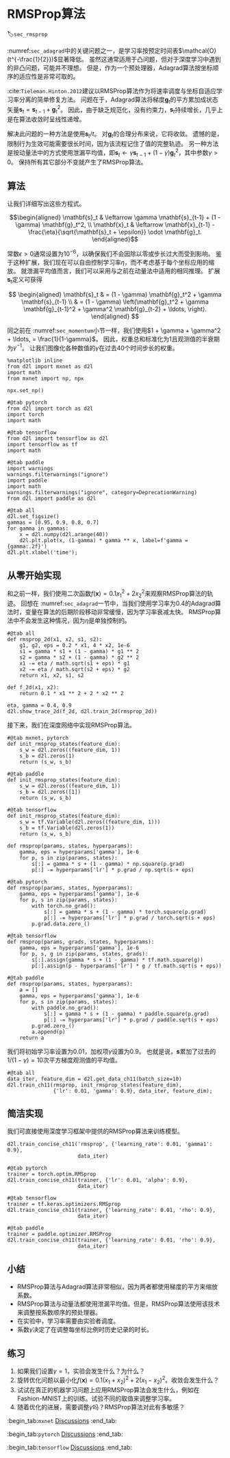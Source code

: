 # RMSProp算法
:label:`sec_rmsprop`

 :numref:`sec_adagrad`中的关键问题之一，是学习率按预定时间表$\mathcal{O}(t^{-\frac{1}{2}})$显著降低。
虽然这通常适用于凸问题，但对于深度学习中遇到的非凸问题，可能并不理想。
但是，作为一个预处理器，Adagrad算法按坐标顺序的适应性是非常可取的。

 :cite:`Tieleman.Hinton.2012`建议以RMSProp算法作为将速率调度与坐标自适应学习率分离的简单修复方法。
问题在于，Adagrad算法将梯度$\mathbf{g}_t$的平方累加成状态矢量$\mathbf{s}_t = \mathbf{s}_{t-1} + \mathbf{g}_t^2$。
因此，由于缺乏规范化，没有约束力，$\mathbf{s}_t$持续增长，几乎上是在算法收敛时呈线性递增。

解决此问题的一种方法是使用$\mathbf{s}_t / t$。
对$\mathbf{g}_t$的合理分布来说，它将收敛。
遗憾的是，限制行为生效可能需要很长时间，因为该流程记住了值的完整轨迹。
另一种方法是按动量法中的方式使用泄漏平均值，即$\mathbf{s}_t \leftarrow \gamma \mathbf{s}_{t-1} + (1-\gamma) \mathbf{g}_t^2$，其中参数$\gamma > 0$。
保持所有其它部分不变就产生了RMSProp算法。

## 算法

让我们详细写出这些方程式。

$$\begin{aligned}
    \mathbf{s}_t & \leftarrow \gamma \mathbf{s}_{t-1} + (1 - \gamma) \mathbf{g}_t^2, \\
    \mathbf{x}_t & \leftarrow \mathbf{x}_{t-1} - \frac{\eta}{\sqrt{\mathbf{s}_t + \epsilon}} \odot \mathbf{g}_t.
\end{aligned}$$

常数$\epsilon > 0$通常设置为$10^{-6}$，以确保我们不会因除以零或步长过大而受到影响。
鉴于这种扩展，我们现在可以自由控制学习率$\eta$，而不考虑基于每个坐标应用的缩放。
就泄漏平均值而言，我们可以采用与之前在动量法中适用的相同推理。
扩展$\mathbf{s}_t$定义可获得

$$
\begin{aligned}
\mathbf{s}_t & = (1 - \gamma) \mathbf{g}_t^2 + \gamma \mathbf{s}_{t-1} \\
& = (1 - \gamma) \left(\mathbf{g}_t^2 + \gamma \mathbf{g}_{t-1}^2 + \gamma^2 \mathbf{g}_{t-2} + \ldots, \right).
\end{aligned}
$$

同之前在 :numref:`sec_momentum`小节一样，我们使用$1 + \gamma + \gamma^2 + \ldots, = \frac{1}{1-\gamma}$。
因此，权重总和标准化为$1$且观测值的半衰期为$\gamma^{-1}$。
让我们图像化各种数值的$\gamma$在过去40个时间步长的权重。

```{.python .input}
%matplotlib inline
from d2l import mxnet as d2l
import math
from mxnet import np, npx

npx.set_np()
```

```{.python .input}
#@tab pytorch
from d2l import torch as d2l
import torch
import math
```

```{.python .input}
#@tab tensorflow
from d2l import tensorflow as d2l
import tensorflow as tf
import math
```

```{.python .input}
#@tab paddle
import warnings
warnings.filterwarnings("ignore")
import paddle
import math
warnings.filterwarnings("ignore", category=DeprecationWarning)
from d2l import paddle as d2l
```

```{.python .input}
#@tab all
d2l.set_figsize()
gammas = [0.95, 0.9, 0.8, 0.7]
for gamma in gammas:
    x = d2l.numpy(d2l.arange(40))
    d2l.plt.plot(x, (1-gamma) * gamma ** x, label=f'gamma = {gamma:.2f}')
d2l.plt.xlabel('time');
```

## 从零开始实现

和之前一样，我们使用二次函数$f(\mathbf{x})=0.1x_1^2+2x_2^2$来观察RMSProp算法的轨迹。
回想在 :numref:`sec_adagrad`一节中，当我们使用学习率为0.4的Adagrad算法时，变量在算法的后期阶段移动非常缓慢，因为学习率衰减太快。
RMSProp算法中不会发生这种情况，因为$\eta$是单独控制的。

```{.python .input}
#@tab all
def rmsprop_2d(x1, x2, s1, s2):
    g1, g2, eps = 0.2 * x1, 4 * x2, 1e-6
    s1 = gamma * s1 + (1 - gamma) * g1 ** 2
    s2 = gamma * s2 + (1 - gamma) * g2 ** 2
    x1 -= eta / math.sqrt(s1 + eps) * g1
    x2 -= eta / math.sqrt(s2 + eps) * g2
    return x1, x2, s1, s2

def f_2d(x1, x2):
    return 0.1 * x1 ** 2 + 2 * x2 ** 2

eta, gamma = 0.4, 0.9
d2l.show_trace_2d(f_2d, d2l.train_2d(rmsprop_2d))
```

接下来，我们在深度网络中实现RMSProp算法。

```{.python .input}
#@tab mxnet, pytorch
def init_rmsprop_states(feature_dim):
    s_w = d2l.zeros((feature_dim, 1))
    s_b = d2l.zeros(1)
    return (s_w, s_b)
```

```{.python .input}
#@tab paddle
def init_rmsprop_states(feature_dim):
    s_w = d2l.zeros((feature_dim, 1))
    s_b = d2l.zeros([1])
    return (s_w, s_b)
```

```{.python .input}
#@tab tensorflow
def init_rmsprop_states(feature_dim):
    s_w = tf.Variable(d2l.zeros((feature_dim, 1)))
    s_b = tf.Variable(d2l.zeros(1))
    return (s_w, s_b)
```

```{.python .input}
def rmsprop(params, states, hyperparams):
    gamma, eps = hyperparams['gamma'], 1e-6
    for p, s in zip(params, states):
        s[:] = gamma * s + (1 - gamma) * np.square(p.grad)
        p[:] -= hyperparams['lr'] * p.grad / np.sqrt(s + eps)
```

```{.python .input}
#@tab pytorch
def rmsprop(params, states, hyperparams):
    gamma, eps = hyperparams['gamma'], 1e-6
    for p, s in zip(params, states):
        with torch.no_grad():
            s[:] = gamma * s + (1 - gamma) * torch.square(p.grad)
            p[:] -= hyperparams['lr'] * p.grad / torch.sqrt(s + eps)
        p.grad.data.zero_()
```

```{.python .input}
#@tab tensorflow
def rmsprop(params, grads, states, hyperparams):
    gamma, eps = hyperparams['gamma'], 1e-6
    for p, s, g in zip(params, states, grads):
        s[:].assign(gamma * s + (1 - gamma) * tf.math.square(g))
        p[:].assign(p - hyperparams['lr'] * g / tf.math.sqrt(s + eps))
```

```{.python .input}
#@tab paddle
def rmsprop(params, states, hyperparams):
    a = []
    gamma, eps = hyperparams['gamma'], 1e-6
    for p, s in zip(params, states):
        with paddle.no_grad():
            s[:] = gamma * s + (1 - gamma) * paddle.square(p.grad)
            p[:] -= hyperparams['lr'] * p.grad / paddle.sqrt(s + eps)
        p.grad.zero_()
        a.append(p)
    return a 
```

我们将初始学习率设置为0.01，加权项$\gamma$设置为0.9。
也就是说，$\mathbf{s}$累加了过去的$1/(1-\gamma) = 10$次平方梯度观测值的平均值。

```{.python .input}
#@tab all
data_iter, feature_dim = d2l.get_data_ch11(batch_size=10)
d2l.train_ch11(rmsprop, init_rmsprop_states(feature_dim),
               {'lr': 0.01, 'gamma': 0.9}, data_iter, feature_dim);
```

## 简洁实现

我们可直接使用深度学习框架中提供的RMSProp算法来训练模型。

```{.python .input}
d2l.train_concise_ch11('rmsprop', {'learning_rate': 0.01, 'gamma1': 0.9},
                       data_iter)
```

```{.python .input}
#@tab pytorch
trainer = torch.optim.RMSprop
d2l.train_concise_ch11(trainer, {'lr': 0.01, 'alpha': 0.9},
                       data_iter)
```

```{.python .input}
#@tab tensorflow
trainer = tf.keras.optimizers.RMSprop
d2l.train_concise_ch11(trainer, {'learning_rate': 0.01, 'rho': 0.9},
                       data_iter)
```

```{.python .input}
#@tab paddle
trainer = paddle.optimizer.RMSProp
d2l.train_concise_ch11(trainer, {'learning_rate': 0.01, 'rho': 0.9},
                       data_iter)
```

## 小结

* RMSProp算法与Adagrad算法非常相似，因为两者都使用梯度的平方来缩放系数。
* RMSProp算法与动量法都使用泄漏平均值。但是，RMSProp算法使用该技术来调整按系数顺序的预处理器。
* 在实验中，学习率需要由实验者调度。
* 系数$\gamma$决定了在调整每坐标比例时历史记录的时长。

## 练习

1. 如果我们设置$\gamma = 1$，实验会发生什么？为什么？
1. 旋转优化问题以最小化$f(\mathbf{x}) = 0.1 (x_1 + x_2)^2 + 2 (x_1 - x_2)^2$。收敛会发生什么？
1. 试试在真正的机器学习问题上应用RMSProp算法会发生什么，例如在Fashion-MNIST上的训练。试验不同的取值来调整学习率。
1. 随着优化的进展，需要调整$\gamma$吗？RMSProp算法对此有多敏感？

:begin_tab:`mxnet`
[Discussions](https://discuss.d2l.ai/t/4321)
:end_tab:

:begin_tab:`pytorch`
[Discussions](https://discuss.d2l.ai/t/4322)
:end_tab:

:begin_tab:`tensorflow`
[Discussions](https://discuss.d2l.ai/t/4323)
:end_tab:
